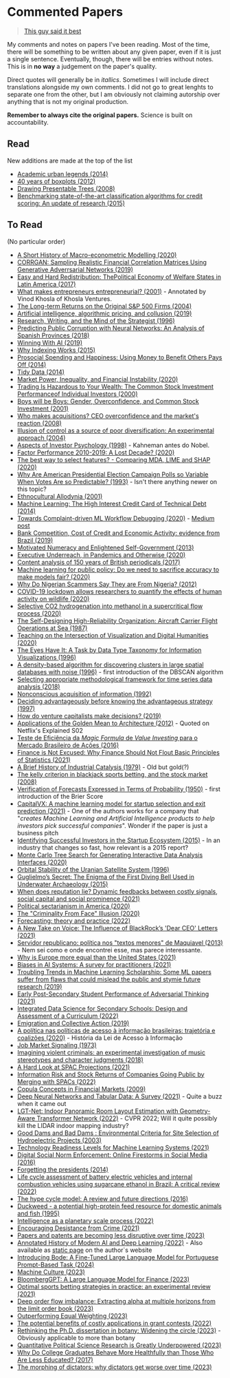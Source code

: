 # Commented Papers

> [This guy said it best](https://twitter.com/Zergylord/status/1490717594353119233)

My comments and notes on papers I've been reading. Most of the time, there will be something to be written about any given paper, even if it is just a single sentence. Eventually, though, there will be entries without notes. This is in **no way** a judgement on the paper's quality.  

Direct quotes will generally be in *itallics*. Sometimes I will include direct translations alongside my own comments. I did not go to great lenghts to separate one from the other, but I am obviously not claiming autorship over anything that is not my original production.

**Remember to always cite the original papers.** Science is built on accountability.

## Read
New additions are made at the top of the list

- [Academic urban legends (2014)](https://journals.sagepub.com/doi/full/10.1177/0306312714535679)
- [40 years of boxplots (2012)](notes/Boxplots.md)
- [Drawing Presentable Trees (2008)](notes/Trees.md)
- [Benchmarking state-of-the-art classification algorithms for credit scoring: An update of research (2015)](notes/Lessman.md)

## To Read
(No particular order)

- [A Short History of Macro-econometric Modelling (2020)](https://www.nuffield.ox.ac.uk/economics/Papers/2020/2020W01_MacroHist18.pdf)
- [CORRGAN: Sampling Realistic Financial Correlation Matrices Using Generative Adverrsarial Networks (2019)](https://arxiv.org/pdf/1910.09504.pdf)
- [Easy and Hard Redistribution: ThePolitical Economy of Welfare States in Latin America (2017)](https://doi.org/10.1017/S1537592717002122)
- [What makes entrepreneurs entrepreneurial? (2001)](https://www.khoslaventures.com/what-makes-entrepreneurs-entrepreneurial) - Annotated by Vinod Khosla of Khosla Ventures.
- [The Long-term Returns on the Original S&P 500 Firms (2004)](https://rodneywhitecenter.wharton.upenn.edu/wp-content/uploads/2014/04/0429.pdf)
- [Artificial intelligence, algorithmic pricing, and collusion (2019)](https://voxeu.org/article/artificial-intelligence-algorithmic-pricing-and-collusion)
- [Research, Writing, and the Mind of the Strategist (1996)](https://www.theisrm.org/documents/Foster%20(1996)%20Research,%20Writing%20and%20the%20Mind%20of%20the%20Strategist.pdf)
- [Predicting Public Corruption with Neural Networks: An Analysis of Spanish Provinces (2018)](https://ideas.repec.org/a/spr/soinre/v140y2018i3d10.1007_s11205-017-1802-2.html)
- [Winning With AI (2019)](https://sloanreview.mit.edu/projects/winning-with-ai/)
- [Why Indexing Works (2015)](https://papers.ssrn.com/sol3/papers.cfm?abstract_id=2673262)
- [Prosocial Spending and Happiness: Using Money to Benefit Others Pays Off (2014)](https://dash.harvard.edu/handle/1/11189976)
- [Tidy Data (2014)](https://www.jstatsoft.org/article/view/v059i10)
- [Market Power, Inequality, and Financial Instability (2020)](https://www.federalreserve.gov/econres/feds/files/2020057pap.pdf)
- [Trading Is Hazardous to Your Wealth: The Common Stock Investment Performanceof Individual Investors (2000)](https://faculty.haas.berkeley.edu/odean/Papers%20current%20versions/Individual_Investor_Performance_Final.pdf)  
- [Boys will be Boys: Gender, Overconfidence, and Common Stock Investment (2001)](http://faculty.haas.berkeley.edu/odean/papers/gender/BoysWillBeBoys.pdf)  
- [Who makes acquisitions? CEO overconfidence and the market's reaction (2008)](https://www.sciencedirect.com/science/article/abs/pii/S0304405X08000251)  
- [Illusion of control as a source of poor diversification: An experimental approach (2004)](https://ideas.repec.org/p/esi/discus/2004-28.html)  
- [Aspects of Investor Psychology (1998)](https://doi.org/10.3905/jpm.1998.409643) - Kahneman antes do Nobel.
- [Factor Performance 2010-2019: A Lost Decade? (2020)](https://papers.ssrn.com/sol3/papers.cfm?abstract_id=3562242)
- [The best way to select features? - Comparing MDA, LIME and SHAP (2020)](https://arxiv.org/pdf/2005.12483.pdf)
- [Why Are American Presidential Election Campaign Polls so Variable When Votes Are so Predictable? (1993)](https://www.jstor.org/stable/194212?seq=1) - Isn't there anything newer on this topic?
- [Ethnocultural Allodynia (2001)](https://www.ncbi.nlm.nih.gov/pmc/articles/PMC3330674/pdf/246.pdf)
- [Machine Learning: The High Interest Credit Card of Technical Debt (2014)](https://research.google/pubs/pub43146/)
- [Towards Complaint-driven ML Workflow Debugging (2020)](https://www.dropbox.com/s/yxip1pd6rnxj8ev/mlexplain-mlops20-submitted.pdf?dl=0) - [Medium post](https://medium.com/thewulab/complaint-driven-training-data-debugging-94413f6a15fb)
- [Bank Competition, Cost of Credit and Economic Activity: evidence from Brazil (2019)](https://www.bcb.gov.br/pec/wps/ingl/wps508.pdf)
- [Motivated Numeracy and Enlightened Self-Government (2013)](https://papers.ssrn.com/sol3/papers.cfm?abstract_id=2319992)
- [Executive Underreach, in Pandemics and Otherwise (2020)](https://papers.ssrn.com/sol3/papers.cfm?abstract_id=3649816)
- [Content analysis of 150 years of British periodicals (2017)](https://www.pnas.org/content/114/4/E457)
- [Machine learning for public policy: Do we need to sacrifice accuracy to make models fair? (2020)](https://arxiv.org/abs/2012.02972)
- [Why Do Nigerian Scammers Say They are From Nigeria? (2012)](https://www.microsoft.com/en-us/research/publication/why-do-nigerian-scammers-say-they-are-from-nigeria/)
- [COVID-19 lockdown allows researchers to quantify the effects of human activity on wildlife (2020)](https://www.nature.com/articles/s41559-020-1237-z)
- [Selective CO2 hydrogenation into methanol in a supercritical flow process (2020)](https://www.sciencedirect.com/science/article/abs/pii/S2212982019311631#)
- [The Self-Designing High-Reliability Organization: Aircraft Carrier Flight Operations at Sea (1987)](https://govleaders.org/reliability.htm)
- [Teaching on the Intersection of Visualization and Digital Humanities (2020)](https://imada.sdu.dk/~stjaenicke/data/papers/TeachingVisDH.pdf)
- [The Eyes Have It: A Task by Data Type Taxonomy for Information Visualizations (1996)](https://www.cs.umd.edu/~ben/papers/Shneiderman1996eyes.pdf)
- [A density-based algorithm for discovering clusters in large spatial databases with noise (1996)](https://citeseerx.ist.psu.edu/viewdoc/summary?doi=10.1.1.121.9220) - first introduction of the DBSCAN algorithm 
- [Selecting appropriate methodological framework for time series data analysis (2018)](https://www.sciencedirect.com/science/article/pii/S2405918817300405)
- [Nonconscious acquisition of information (1992)](https://pubmed.ncbi.nlm.nih.gov/1616179/)
- [Deciding advantageously before knowing the advantageous strategy (1997)](https://pubmed.ncbi.nlm.nih.gov/9036851/)
- [How do venture capitalists make decisions? (2019)](https://www.sciencedirect.com/science/article/abs/pii/S0304405X19301680)
- [Applications of the Golden Mean to Architecture (2012)](http://cacp.utsa.edu/images/uploads/ApplicationsoftheGoldenMean.pdf) - Quoted on Netflix's Explained S02
- [Teste de Eficiência da *Magic Formula* de *Value Investing* para o Mercado Brasileiro de Ações (2016)](http://bibliotecadigital.fgv.br/dspace/bitstream/handle/10438/15280/Tese%20-%20Leonardo%20Milane%20-%20Magic%20Formula.pdf?sequence=1&isAllowed=y)
- [Finance is Not Excused: Why Finance Should Not Flout Basic Principles of Statistics (2021)](https://papers.ssrn.com/sol3/papers.cfm?abstract_id=3895330)
- [A Brief History of Industrial Catalysis (1979)](https://www.osti.gov/biblio/1061506) - Old but gold(?)
- [The kelly criterion in blackjack sports betting, and the stock market (2008)](https://www.sciencedirect.com/science/article/pii/B9780444532480500150)
- [Verification of Forecasts Expressed in Terms of Probability (1950)](https://journals.ametsoc.org/view/journals/mwre/78/1/1520-0493_1950_078_0001_vofeit_2_0_co_2.xml) - first introduction of the Brier Score
- [CapitalVX: A machine learning model for startup selection and exit prediction (2021)](https://www.sciencedirect.com/science/article/pii/S2405918821000040) - One of the authors works for a company that "*creates Machine Learning and Artificial Intelligence products to help investors pick successful companies*". Wonder if the paper is just a business pitch
- [Identifying Successful Investors in the Startup Ecosystem (2015)](http://citeseerx.ist.psu.edu/viewdoc/download?doi=10.1.1.718.5808&rep=rep1&type=pdf) - In an industry that changes so fast, how relevant is a 2015 report?
- [Monte Carlo Tree Search for Generating Interactive Data Analysis Interfaces (2020)](https://arxiv.org/pdf/2001.01902.pdf)
- [Orbital Stability of the Uranian Satellite System (1996)](https://www.sciencedirect.com/science/article/abs/pii/S0019103596955682)
- [Guglielmo’s Secret: The Enigma of the First Diving Bell Used in Underwater Archaeology (2015)](https://www.tandfonline.com/doi/pdf/10.1179/1758120614Z.00000000060)
- [When does reputation lie? Dynamic feedbacks between costly signals, social capital and social prominence (2021)](https://royalsocietypublishing.org/doi/10.1098/rstb.2020.0298)
- [Political sectarianism in America (2020)](https://pcl.sites.stanford.edu/sites/g/files/sbiybj22066/files/media/file/finkel-science-political.pdf)
- [The "Criminality From Face" Illusion (2020)](https://arxiv.org/abs/2006.03895v2)
- [Forecasting: theory and practice (2022)](https://www.sciencedirect.com/science/article/pii/S0169207021001758)
- [A New Take on Voice: The Influence of BlackRock’s 'Dear CEO' Letters (2021)](https://papers.ssrn.com/sol3/papers.cfm?abstract_id=3763042)
- [Servidor republicano: política nos "textos menores" de Maquiavel (2013)](https://www.scielo.br/j/rbcpol/a/vdwYbMzJDrBtx3wbQ7mfhyf/?lang=pt) - Nem sei como e onde encontrei esse, mas parece interessante. 
- [Why is Europe more equal than the United States (2021)](https://wid.world/document/why-is-europe-more-equal-than-the-united-states-world-inequality-lab-wp-2020-19/)
- [Biases in AI Systems: A survey for practitioners (2021)](https://queue.acm.org/detail.cfm?id=3466134)
- [Troubling Trends in Machine Learning Scholarship: Some ML papers suffer from flaws that could mislead the public and stymie future research (2019)](https://queue.acm.org/detail.cfm?id=3328534)
- [Early Post-Secondary Student Performance of Adversarial Thinking (2021)](https://cs.brown.edu/~sk/Publications/Papers/Published/yk-early-ps-perf-stud-adv-think/paper.pdf)
- [Integrated Data Science for Secondary Schools: Design and Assessment of a Curriculum (2022)](https://cs.brown.edu/~sk/Publications/Papers/Published/spddplfk-integ-ds-desn-assm-curric/paper.pdf)
- [Emigration and Collective Action (2019)](https://www.journals.uchicago.edu/doi/pdf/10.1086/704697)
- [A política nas políticas de acesso à informação brasileiras: trajetória e coalizões (2020)](https://www.scielo.br/j/rap/a/nsqxzWDSh4yVPRLMhNZJkkB/?lang=pt#) - História da Lei de Acesso à Informação
- [Job Market Signaling (1973)](https://viterbi-web.usc.edu/~shaddin/cs590fa13/papers/jobmarketsignaling.pdf)
- [Imagining violent criminals: an experimental investigation of music stereotypes and character judgments (2018)](https://link.springer.com/article/10.1007/s11292-018-9342-6)
- [A Hard Look at SPAC Projections (2021)](https://papers.ssrn.com/sol3/papers.cfm?abstract_id=3961848)
- [Information Risk and Stock Returns of Companies Going Public by Merging with SPACs (2022)](https://papers.ssrn.com/sol3/papers.cfm?abstract_id=4143440)
- [Copula Concepts in Financial Markets (2009)](https://statistik.econ.kit.edu/download/Copula_Concepts_in_Financial_Markets.pdf)
- [Deep Neural Networks and Tabular Data: A Survey (2021)](https://arxiv.org/abs/2110.01889) - Quite a buzz when it came out
- [LGT-Net: Indoor Panoramic Room Layout Estimation with Geometry-Aware Transformer Network (2022)](https://arxiv.org/abs/2203.01824) - CVPR 2022; Will it quite possibly kill the LIDAR indoor mapping industry?
- [Good Dams and Bad Dams : Environmental Criteria for Site Selection of Hydroelectric Projects (2003)](https://openknowledge.worldbank.org/handle/10986/20226)
- [Technology Readiness Levels for Machine Learning Systems (2021)](https://arxiv.org/abs/2101.03989)
- [Digital Social Norm Enforcement: Online Firestorms in Social Media (2016)](https://journals.plos.org/plosone/article?id=10.1371/journal.pone.0155923)
- [Forgetting the presidents (2014)](https://www.science.org/doi/10.1126/science.1259627)
- [Life cycle assessment of battery electric vehicles and internal combustion vehicles using sugarcane ethanol in Brazil: A critical review (2022)](https://www.sciencedirect.com/science/article/pii/S2772783122000073)
- [The hype cycle model: A review and future directions (2016)](https://www.sciencedirect.com/science/article/abs/pii/S0040162516300270)
- [Duckweed - a potential high-protein feed resource for domestic animals and fish (1995)](http://www.lrrd.org/lrrd7/1/3.htm)
- [Intelligence as a planetary scale process (2022)](https://www.cambridge.org/core/journals/international-journal-of-astrobiology/article/intelligence-as-a-planetary-scale-process/5077C784D7FAC55F96072F7A7772C5E5)
- [Encouraging Desistance from Crime (2021)](https://papers.ssrn.com/sol3/papers.cfm?abstract_id=3825106)
- [Papers and patents are becoming less disruptive over time (2023)](https://www.nature.com/articles/s41586-022-05543-x)
- [Annotated History of Modern AI and Deep Learning (2022)](https://arxiv.org/abs/2212.11279) - Also available as [static page](https://people.idsia.ch/~juergen/deep-learning-history.html) on the author`s website
- [Introducing Bode: A Fine-Tuned Large Language Model for Portuguese Prompt-Based Task (2024)](https://arxiv.org/abs/2401.02909)
- [Machine Culture (2023)](https://arxiv.org/abs/2311.11388)
- [BloombergGPT: A Large Language Model for Finance (2023)](https://arxiv.org/abs/2303.17564)
- [Optimal sports betting strategies in practice: an experimental review (2021)](https://arxiv.org/abs/2107.08827)
- [Deep order flow imbalance: Extracting alpha at multiple horizons from the limit order book (2023)](https://onlinelibrary.wiley.com/doi/abs/10.1111/mafi.12413)
- [Outperforming Equal Weighting (2023)](https://papers.ssrn.com/sol3/papers.cfm?abstract_id=4669267)
- [The potential benefits of costly applications in grant contests (2022)](https://arxiv.org/abs/2207.02379)
- [Rethinking the Ph.D. dissertation in botany: Widening the circle (2023)](https://bsapubs.onlinelibrary.wiley.com/doi/full/10.1002/ajb2.16136) - Obviously applicable to more than botany
- [Quantitative Political Science Research is Greatly Underpowered (2023)](https://osf.io/preprints/osf/7vy2f)
- [Why Do College Graduates Behave More Healthfully than Those Who Are Less Educated? (2017)](https://www.ncbi.nlm.nih.gov/pmc/articles/PMC5570614/)
- [The morphing of dictators: why dictators get worse over time (2023)](https://academic.oup.com/ooec/article/doi/10.1093/ooec/odad002/7036634)
